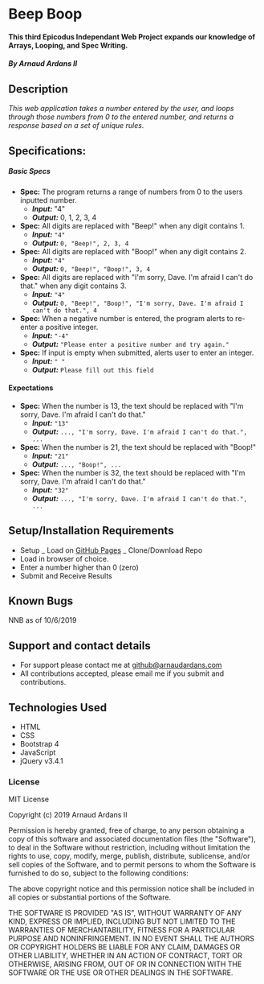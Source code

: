# Beep Boop

#### This third Epicodus Independant Web Project expands our knowledge of Arrays, Looping, and Spec Writing.

##### By **Arnaud Ardans II**

## Description

_This web application takes a number entered by the user, and loops through those numbers from 0 to the entered number, and returns a response based on a set of unique rules._

## Specifications:

##### Basic Specs

- **Spec:** The program returns a range of numbers from 0 to the users inputted number.
  - **_Input:_** "4"
  - **_Output:_** 0, 1, 2, 3, 4
- **Spec:** All digits are replaced with "Beep!" when any digit contains 1.
  - **_Input:_** `"4"`
  - **_Output:_** `0, "Beep!", 2, 3, 4`
- **Spec:** All digits are replaced with "Boop!" when any digit contains 2.
  - **_Input:_** `"4"`
  - **_Output:_** `0, "Beep!", "Boop!", 3, 4`
- **Spec:** All digits are replaced with "I'm sorry, Dave. I'm afraid I can't do that." when any digit contains 3.
  - **_Input:_** `"4"`
  - **_Output:_** `0, "Beep!", "Boop!", "I'm sorry, Dave. I'm afraid I can't do that.", 4`
- **Spec:** When a negative number is entered, the program alerts to re-enter a positive integer.
  - **_Input:_** `"-4"`
  - **_Output:_** `"Please enter a positive number and try again."`
- **Spec:** If input is empty when submitted, alerts user to enter an integer.
  - **_Input:_** `" "`
  - **_Output:_** `Please fill out this field`

#### Expectations

- **Spec:** When the number is 13, the text should be replaced with "I'm sorry, Dave. I'm afraid I can't do that."
  - **_Input:_** `"13"`
  - **_Output:_** `..., "I'm sorry, Dave. I'm afraid I can't do that.", ...`
- **Spec:** When the number is 21, the text should be replaced with "Boop!"
  - **_Input:_** `"21"`
  - **_Output:_** `..., "Boop!", ...`
- **Spec:** When the number is 32, the text should be replaced with "I'm sorry, Dave. I'm afraid I can't do that."
  - **_Input:_** `"32"`
  - **_Output:_** `..., "I'm sorry, Dave. I'm afraid I can't do that.", ...`

## Setup/Installation Requirements

- Setup
  _ Load on [GitHub Pages](https://roadspill.github.io/epi_proj3_arrays-looping/)
  _ Clone/Download Repo
- Load in browser of choice.
- Enter a number higher than 0 (zero)
- Submit and Receive Results

## Known Bugs

NNB as of 10/6/2019

## Support and contact details

- For support please contact me at github@arnaudardans.com
- All contributions accepted, please email me if you submit and contributions.

## Technologies Used

- HTML
- CSS
- Bootstrap 4
- JavaScript
- jQuery v3.4.1

### License

MIT License

Copyright (c) 2019 Arnaud Ardans II

Permission is hereby granted, free of charge, to any person obtaining a copy of this software and associated documentation files (the "Software"), to deal in the Software without restriction, including without limitation the rights to use, copy, modify, merge, publish, distribute, sublicense, and/or sell copies of the Software, and to permit persons to whom the Software is furnished to do so, subject to the following conditions:

The above copyright notice and this permission notice shall be included in all copies or substantial portions of the Software.

THE SOFTWARE IS PROVIDED "AS IS", WITHOUT WARRANTY OF ANY KIND, EXPRESS OR IMPLIED, INCLUDING BUT NOT LIMITED TO THE WARRANTIES OF MERCHANTABILITY, FITNESS FOR A PARTICULAR PURPOSE AND NONINFRINGEMENT. IN NO EVENT SHALL THE AUTHORS OR COPYRIGHT HOLDERS BE LIABLE FOR ANY CLAIM, DAMAGES OR OTHER LIABILITY, WHETHER IN AN ACTION OF CONTRACT, TORT OR OTHERWISE, ARISING FROM, OUT OF OR IN CONNECTION WITH THE SOFTWARE OR THE USE OR OTHER DEALINGS IN THE SOFTWARE.
